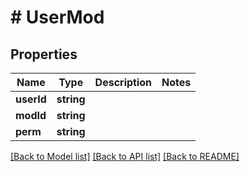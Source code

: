 # # UserMod

## Properties

Name | Type | Description | Notes
------------ | ------------- | ------------- | -------------
**userId** | **string** |  | 
**modId** | **string** |  | 
**perm** | **string** |  | 

[[Back to Model list]](../../README.md#documentation-for-models) [[Back to API list]](../../README.md#documentation-for-api-endpoints) [[Back to README]](../../README.md)


